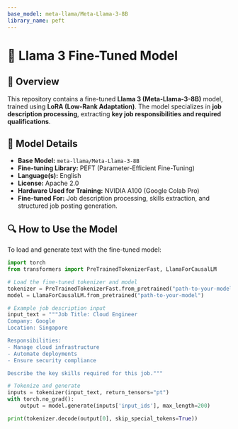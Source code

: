 ```yaml
---
base_model: meta-llama/Meta-Llama-3-8B
library_name: peft
---
```


# 🦙 Llama 3 Fine-Tuned Model

## 📌 Overview
This repository contains a fine-tuned **Llama 3 (Meta-Llama-3-8B)** model, trained using **LoRA (Low-Rank Adaptation)**. The model specializes in **job description processing**, extracting **key job responsibilities and required qualifications**.

## 📜 Model Details

- **Base Model:** `meta-llama/Meta-Llama-3-8B`
- **Fine-tuning Library:** PEFT (Parameter-Efficient Fine-Tuning)
- **Language(s):** English
- **License:** Apache 2.0
- **Hardware Used for Training:** NVIDIA A100 (Google Colab Pro)
- **Fine-tuned For:** Job description processing, skills extraction, and structured job posting generation.

## 🔍 **How to Use the Model**
To load and generate text with the fine-tuned model:

```python
import torch
from transformers import PreTrainedTokenizerFast, LlamaForCausalLM

# Load the fine-tuned tokenizer and model
tokenizer = PreTrainedTokenizerFast.from_pretrained("path-to-your-model")
model = LlamaForCausalLM.from_pretrained("path-to-your-model")

# Example job description input
input_text = """Job Title: Cloud Engineer
Company: Google
Location: Singapore

Responsibilities:
- Manage cloud infrastructure
- Automate deployments
- Ensure security compliance

Describe the key skills required for this job."""

# Tokenize and generate
inputs = tokenizer(input_text, return_tensors="pt")
with torch.no_grad():
    output = model.generate(inputs['input_ids'], max_length=200)

print(tokenizer.decode(output[0], skip_special_tokens=True))
